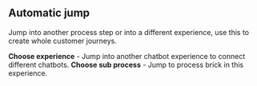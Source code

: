 ## Automatic jump
Jump into another process step or into a different experience, use this to create whole customer journeys.

**Choose experience** - Jump into another chatbot experience to connect different chatbots.
**Choose sub process** - Jump to process brick in this experience.
